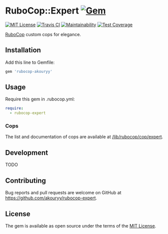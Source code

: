 # RuboCop::Expert [![Gem](https://img.shields.io/gem/v/rubocop-expert.svg?logo=ruby&logoColor=ff1111&colorA=404040)](https://rubygems.org/gems/rubocop-expert)

[![MIT License](https://img.shields.io/badge/license-MIT-blue.svg?logo=github&logoColor=ffffff&colorA=404040)](LICENSE.txt)
[![Travis CI](https://img.shields.io/travis/akouryy/rubocop-expert.svg?logo=travis&colorA=404040)](https://travis-ci.org/akouryy/rubocop-expert)
[![Maintainability](https://img.shields.io/codeclimate/maintainability-percentage/akouryy/rubocop-expert.svg?colorA=404040&logoColor=ffffff)](https://codeclimate.com/github/akouryy/rubocop-expert/maintainability)
[![Test Coverage](https://img.shields.io/codeclimate/coverage/akouryy/rubocop-expert.svg?colorA=404040&logoColor=ffffff)](https://codeclimate.com/github/akouryy/rubocop-expert/test_coverage)

[RuboCop](https://github.com/rubocop-hq/rubocop/) custom cops for elegance.

## Installation

Add this line to Gemfile:

```ruby
gem 'rubocop-akouryy'
```

## Usage

Require this gem in .rubocop.yml:

```yaml
require:
  - rubocop-expert
```

### Cops

The list and documentation of cops are available at
[/lib/rubocop/cop/expert](https://github.com/akouryy/rubocop-expert/tree/master/lib/rubocop/cop/expert).

## Development

TODO

## Contributing

Bug reports and pull requests are welcome on GitHub at https://github.com/akouryy/rubocop-expert.

## License

The gem is available as open source under the terms of the [MIT License](https://opensource.org/licenses/MIT).
